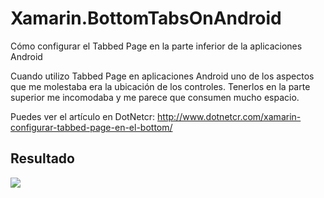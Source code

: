 # Xamarin.BottomTabsOnAndroid
Cómo configurar el Tabbed Page en la parte inferior de la aplicaciones Android

Cuando utilizo Tabbed Page en aplicaciones Android uno de los aspectos que me molestaba era la ubicación de los controles. Tenerlos en la parte superior me incomodaba y me parece que consumen mucho espacio.

Puedes ver el artículo en DotNetcr:
http://www.dotnetcr.com/xamarin-configurar-tabbed-page-en-el-bottom/

## Resultado

<img src="http://www.dotnetcr.com/wp-content/uploads/2019/02/ejemplo-tap-02.png" />
